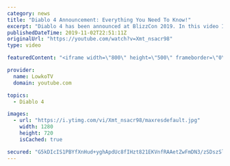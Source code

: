 ```yaml
---
category: news
title: "Diablo 4 Announcement: Everything You Need To Know!"
excerpt: "Diablo 4 has been announced at BlizzCon 2019. In this video I go over everything you need to know about this upcoming Blizzard Entertainment game."
publishedDateTime: 2019-11-02T22:51:11Z
originalUrl: "https://youtube.com/watch?v=Xmt_nsacr98"
type: video

featuredContent: "<iframe width=\"800\" height=\"500\" frameborder=\"0\" src=\"https://www.youtube.com/embed/Xmt_nsacr98\" allow=\"accelerometer; autoplay; encrypted-media; gyroscope; picture-in-picture\" allowfullscreen></iframe>"

provider:
  name: LowkoTV
  domain: youtube.com

topics:
  - Diablo 4

images:
  - url: "https://i.ytimg.com/vi/Xmt_nsacr98/maxresdefault.jpg"
    width: 1280
    height: 720
    isCached: true

secured: "G5kDIcIS1PBYfXnHud+yghApdUc8fIHzt821EKVnfRAAetZwFmDN3/zSDszSlsLRWnMiDDPeMozIgUZVe/lYbakizjIUq0AselW+/mNT4G9Qn4XDm2YIHkv3IhQU/ij6akHIJYbsl8Po2t7mEOAeAcWktEiiEqT94wBLPcDeLUd2GBcD6K97pedSJ5g8kt0SJifxRPQ/y4Gjg6ypqS/x51DunMJz8Kw07szOk9AmCSnxnD3wwlIesCPFTcOHA7kPNd3H10faPX5LorKoMsZo/sawAb1ApoOpofqWLjn6hcsRe4ZhGcslNROhMBNn4klYQ89CyoYNRm8FcU/7eMv7PN+xUtYiQbPmQjyXRQvMpXoT8BazXR3lU+c1UwHUcOyxOZYMLFlf22CqKjwAjJNS9rZztgRiB/YYT0ntHEJWOKIkFAOJPrXJmO2WZX129US2;qGWyx2RK06Thxbg6EDDuJA=="
---
```


